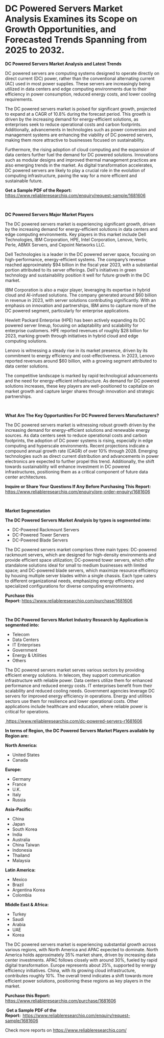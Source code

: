 <p><h1>DC Powered Servers Market Analysis Examines its Scope on Growth Opportunities, and Forecasted Trends Spanning from 2025 to 2032.</h1></p><p><strong>DC Powered Servers Market Analysis and Latest Trends</strong></p>
<p><p>DC powered servers are computing systems designed to operate directly on direct current (DC) power, rather than the conventional alternating current (AC) used in most power supplies. These servers are increasingly being utilized in data centers and edge computing environments due to their efficiency in power consumption, reduced energy costs, and lower cooling requirements.</p><p>The DC powered servers market is poised for significant growth, projected to expand at a CAGR of 10.8% during the forecast period. This growth is driven by the increasing demand for energy-efficient solutions, as enterprises seek to reduce operational costs and carbon footprints. Additionally, advancements in technologies such as power conversion and management systems are enhancing the viability of DC powered servers, making them more attractive to businesses focused on sustainability.</p><p>Furthermore, the rising adoption of cloud computing and the expansion of data centers further fuel the demand for DC powered solutions. Innovations such as modular designs and improved thermal management practices are also emerging trends in the market. As digital transformation accelerates, DC powered servers are likely to play a crucial role in the evolution of computing infrastructure, paving the way for a more efficient and sustainable future.</p></p>
<p><strong>Get a Sample PDF of the Report:&nbsp;</strong> <a href="https://www.reliableresearchiq.com/enquiry/request-sample/1681606?utm_campaign=3296&utm_medium=2&utm_source=Github&utm_content=ia&utm_term=24032025&utm_id=dc-powered-servers">https://www.reliableresearchiq.com/enquiry/request-sample/1681606</a></p>
<p>&nbsp;</p>
<p><strong>DC Powered Servers Major Market Players</strong></p>
<p><p>The DC powered servers market is experiencing significant growth, driven by the increasing demand for energy-efficient solutions in data centers and edge computing environments. Key players in this market include Dell Technologies, IBM Corporation, HPE, Intel Corporation, Lenovo, Vertiv, Perle, ABMX Servers, and Cepoint Networks LLC.</p><p>Dell Technologies is a leader in the DC powered server space, focusing on high-performance, energy-efficient systems. The company’s revenue reached approximately $94 billion in the fiscal year 2023, with a substantial portion attributed to its server offerings. Dell's initiatives in green technology and sustainability position it well for future growth in the DC market.</p><p>IBM Corporation is also a major player, leveraging its expertise in hybrid cloud and AI-infused solutions. The company generated around $60 billion in revenue in 2023, with server solutions contributing significantly. With an emphasis on innovation and partnerships, IBM aims to capture more of the DC powered segment, particularly for enterprise applications.</p><p>Hewlett Packard Enterprise (HPE) has been actively expanding its DC powered server lineup, focusing on adaptability and scalability for enterprise customers. HPE reported revenues of roughly $28 billion for 2023, marking growth through initiatives in hybrid cloud and edge computing solutions.</p><p>Lenovo is witnessing a steady rise in its market presence, driven by its commitment to energy efficiency and cost-effectiveness. In 2023, Lenovo reported revenues around $60 billion, with a growing segment attributed to data center solutions.</p><p>The competitive landscape is marked by rapid technological advancements and the need for energy-efficient infrastructure. As demand for DC powered solutions increases, these key players are well-positioned to capitalize on market growth and capture larger shares through innovation and strategic partnerships.</p></p>
<p>&nbsp;</p>
<p><strong>What Are The Key Opportunities For DC Powered Servers Manufacturers?</strong></p>
<p><p>The DC powered servers market is witnessing robust growth driven by the increasing demand for energy-efficient solutions and renewable energy sources. As data centers seek to reduce operational costs and carbon footprints, the adoption of DC power systems is rising, especially in edge computing and hyperscale environments. Recent projections indicate a compound annual growth rate (CAGR) of over 10% through 2028. Emerging technologies such as direct current distribution and advancements in power electronics are expected to further propel this trend. Additionally, the shift towards sustainability will enhance investment in DC powered infrastructures, positioning them as a critical component of future data center architectures.</p></p>
<p><strong>Inquire or Share Your Questions If Any Before Purchasing This Report:</strong> <a href="https://www.reliableresearchiq.com/enquiry/pre-order-enquiry/1681606?utm_campaign=3296&utm_medium=2&utm_source=Github&utm_content=ia&utm_term=24032025&utm_id=dc-powered-servers">https://www.reliableresearchiq.com/enquiry/pre-order-enquiry/1681606</a></p>
<p>&nbsp;</p>
<p><strong>Market Segmentation</strong></p>
<p><strong>The DC Powered Servers Market Analysis by types is segmented into:</strong></p>
<p><ul><li>DC-Powered Rackmount Servers</li><li>DC-Powered Tower Servers</li><li>DC-Powered Blade Servers</li></ul></p>
<p><p>The DC powered servers market comprises three main types: DC-powered rackmount servers, which are designed for high-density environments and provide efficient space utilization; DC-powered tower servers, which offer standalone solutions ideal for small to medium businesses with limited space; and DC-powered blade servers, which maximize resource efficiency by housing multiple server blades within a single chassis. Each type caters to different organizational needs, emphasizing energy efficiency and specialized configurations for diverse computing environments.</p></p>
<p><strong>Purchase this Report:&nbsp;</strong><a href="https://www.reliableresearchiq.com/purchase/1681606?utm_campaign=3296&utm_medium=2&utm_source=Github&utm_content=ia&utm_term=24032025&utm_id=dc-powered-servers">https://www.reliableresearchiq.com/purchase/1681606</a></p>
<p>&nbsp;</p>
<p><strong>The DC Powered Servers Market Industry Research by Application is segmented into:</strong></p>
<p><ul><li>Telecom</li><li>Data Centers</li><li>IT Enterprises</li><li>Government</li><li>Energy & Utilities</li><li>Others</li></ul></p>
<p><p>The DC powered servers market serves various sectors by providing efficient energy solutions. In telecom, they support communication infrastructure with reliable power. Data centers utilize them for enhanced performance and reduced energy costs. IT enterprises benefit from their scalability and reduced cooling needs. Government agencies leverage DC servers for improved energy efficiency in operations. Energy and utilities sectors use them for resilience and lower operational costs. Other applications include healthcare and education, where reliable power is critical for operations.</p></p>
<p><a href="https://www.reliableresearchiq.com/dc-powered-servers-r1681606?utm_campaign=3296&utm_medium=2&utm_source=Github&utm_content=ia&utm_term=24032025&utm_id=dc-powered-servers">&nbsp;https://www.reliableresearchiq.com/dc-powered-servers-r1681606</a></p>
<p><strong>In terms of Region, the DC Powered Servers Market Players available by Region are:</strong></p>
<p>
    <p> <strong> North America: </strong>
        <ul>
            <li>United States</li>
            <li>Canada</li>
        </ul>
        </p> 
    <p> <strong> Europe: </strong>
        <ul>
            <li>Germany</li>
            <li>France</li>
            <li>U.K.</li>
            <li>Italy</li>
            <li>Russia</li>
        </ul>
        </p> 
    <p> <strong> Asia-Pacific: </strong>
        <ul>
            <li>China</li>
            <li>Japan</li>
            <li>South Korea</li>
            <li>India</li>
            <li>Australia</li>
            <li>China Taiwan</li>
            <li>Indonesia</li>
            <li>Thailand</li>
            <li>Malaysia</li>
        </ul>
        </p> 
    <p> <strong> Latin America: </strong>
        <ul>
            <li>Mexico</li>
            <li>Brazil</li>
            <li>Argentina Korea</li>
            <li>Colombia</li>
        </ul>
        </p> 
    <p> <strong> Middle East & Africa: </strong>
        <ul>
            <li>Turkey</li>
            <li>Saudi</li>
            <li>Arabia</li>
            <li>UAE</li>
            <li>Korea</li>
        </ul>
    </p>
    </p>
<p><p>The DC powered servers market is experiencing substantial growth across various regions, with North America and APAC expected to dominate. North America holds approximately 35% market share, driven by increasing data center investments. APAC follows closely with around 30%, fueled by rapid digital transformation. Europe represents about 25%, supported by energy efficiency initiatives. China, with its growing cloud infrastructure, contributes roughly 10%. The overall trend indicates a shift towards more efficient power solutions, positioning these regions as key players in the market.</p></p>
<p><strong>Purchase this Report: </strong><a href="https://www.reliableresearchiq.com/purchase/1681606?utm_campaign=3296&utm_medium=2&utm_source=Github&utm_content=ia&utm_term=24032025&utm_id=dc-powered-servers">https://www.reliableresearchiq.com/purchase/1681606</a></p>
<p>&nbsp;<strong>Get a Sample PDF of the Report:&nbsp;&nbsp;</strong><a href="https://www.reliableresearchiq.com/enquiry/request-sample/1681606?utm_campaign=3296&utm_medium=2&utm_source=Github&utm_content=ia&utm_term=24032025&utm_id=dc-powered-servers">https://www.reliableresearchiq.com/enquiry/request-sample/1681606</a></p>
<p><strong></strong></p>
<p>Check more reports on <a href="https://www.reliableresearchiq.com/?utm_campaign=3296&utm_medium=2&utm_source=Github&utm_content=ia&utm_term=24032025&utm_id=dc-powered-servers">https://www.reliableresearchiq.com/</a></p>